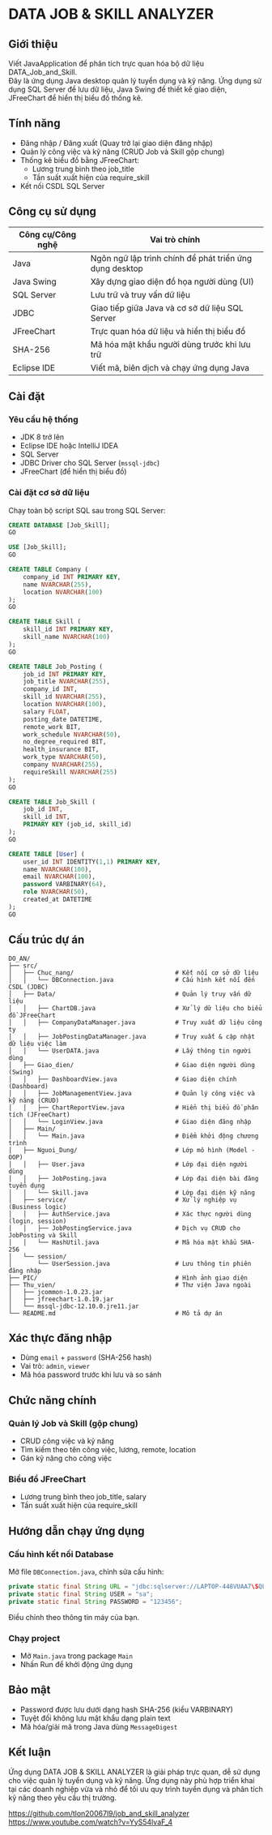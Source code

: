 # DATA JOB & SKILL ANALYZER

## Giới thiệu

Viết JavaApplication để phân tích trực quan hóa bộ dữ liệu DATA_Job_and_Skill.  
Đây là ứng dụng Java desktop quản lý tuyển dụng và kỹ năng. Ứng dụng sử dụng SQL Server để lưu dữ liệu, Java Swing để thiết kế giao diện, JFreeChart để hiển thị biểu đồ thống kê.

## Tính năng

- Đăng nhập / Đăng xuất (Quay trở lại giao diện đăng nhập)
- Quản lý công việc và kỹ năng (CRUD Job và Skill gộp chung)
- Thống kê biểu đồ bằng JFreeChart:
  - Lương trung bình theo job_title
  - Tần suất xuất hiện của require_skill
- Kết nối CSDL SQL Server

## Công cụ sử dụng

| Công cụ/Công nghệ | Vai trò chính |
|-------------------|--------------|
| Java              | Ngôn ngữ lập trình chính để phát triển ứng dụng desktop |
| Java Swing        | Xây dựng giao diện đồ họa người dùng (UI) |
| SQL Server        | Lưu trữ và truy vấn dữ liệu |
| JDBC              | Giao tiếp giữa Java và cơ sở dữ liệu SQL Server |
| JFreeChart        | Trực quan hóa dữ liệu và hiển thị biểu đồ |
| SHA-256           | Mã hóa mật khẩu người dùng trước khi lưu trữ |
| Eclipse IDE       | Viết mã, biên dịch và chạy ứng dụng Java |

## Cài đặt

### Yêu cầu hệ thống

- JDK 8 trở lên
- Eclipse IDE hoặc IntelliJ IDEA
- SQL Server
- JDBC Driver cho SQL Server (`mssql-jdbc`)
- JFreeChart (để hiển thị biểu đồ)

### Cài đặt cơ sở dữ liệu

Chạy toàn bộ script SQL sau trong SQL Server:

```sql
CREATE DATABASE [Job_Skill];
GO

USE [Job_Skill];
GO

CREATE TABLE Company (
    company_id INT PRIMARY KEY,
    name NVARCHAR(255),
    location NVARCHAR(100)
);
GO

CREATE TABLE Skill (
    skill_id INT PRIMARY KEY,
    skill_name NVARCHAR(100)
);
GO

CREATE TABLE Job_Posting (
    job_id INT PRIMARY KEY,
    job_title NVARCHAR(255),
    company_id INT,
    skill_id NVARCHAR(255),
    location NVARCHAR(100),
    salary FLOAT,
    posting_date DATETIME,
    remote_work BIT,
    work_schedule NVARCHAR(50),
    no_degree_required BIT,
    health_insurance BIT,
    work_type NVARCHAR(50),
    company NVARCHAR(255),
    requireSkill NVARCHAR(255)
);
GO

CREATE TABLE Job_Skill (
    job_id INT,
    skill_id INT,
    PRIMARY KEY (job_id, skill_id)
);
GO

CREATE TABLE [User] (
    user_id INT IDENTITY(1,1) PRIMARY KEY,
    name NVARCHAR(100),
    email NVARCHAR(100),
    password VARBINARY(64),
    role NVARCHAR(50),
    created_at DATETIME
);
GO
```

## Cấu trúc dự án

```
DO_AN/
├── src/
│   ├── Chuc_nang/                            # Kết nối cơ sở dữ liệu
│   │   └── DBConnection.java                 # Cấu hình kết nối đến CSDL (JDBC)
│   ├── Data/                                 # Quản lý truy vấn dữ liệu
│   │   ├── ChartDB.java                      # Xử lý dữ liệu cho biểu đồ JFreeChart
│   │   ├── CompanyDataManager.java           # Truy xuất dữ liệu công ty
│   │   ├── JobPostingDataManager.java        # Truy xuất & cập nhật dữ liệu việc làm
│   │   └── UserDATA.java                     # Lấy thông tin người dùng
│   ├── Giao_dien/                            # Giao diện người dùng (Swing)
│   │   ├── DashboardView.java                # Giao diện chính (Dashboard)
│   │   ├── JobManagementView.java            # Quản lý công việc và kỹ năng (CRUD)
│   │   ├── ChartReportView.java              # Hiển thị biểu đồ phân tích (JFreeChart)
│   │   └── LoginView.java                    # Giao diện đăng nhập
│   ├── Main/
│   │   └── Main.java                         # Điểm khởi động chương trình
│   ├── Nguoi_Dung/                           # Lớp mô hình (Model - OOP)
│   │   ├── User.java                         # Lớp đại diện người dùng
│   │   ├── JobPosting.java                   # Lớp đại diện bài đăng tuyển dụng
│   │   └── Skill.java                        # Lớp đại diện kỹ năng
│   ├── service/                              # Xử lý nghiệp vụ (Business logic)
│   │   ├── AuthService.java                  # Xác thực người dùng (login, session)
│   │   ├── JobPostingService.java            # Dịch vụ CRUD cho JobPosting và Skill
│   │   └── HashUtil.java                     # Mã hóa mật khẩu SHA-256
│   └── session/
│       └── UserSession.java                  # Lưu thông tin phiên đăng nhập
├── PIC/                                      # Hình ảnh giao diện
├── Thu_vien/                                 # Thư viện Java ngoài
│   ├── jcommon-1.0.23.jar
│   ├── jfreechart-1.0.19.jar
│   └── mssql-jdbc-12.10.0.jre11.jar
└── README.md                                 # Mô tả dự án
```

## Xác thực đăng nhập

- Dùng `email` + `password` (SHA-256 hash)
- Vai trò: `admin`, `viewer`
- Mã hóa password trước khi lưu và so sánh

## Chức năng chính

### Quản lý Job và Skill (gộp chung)

- CRUD công việc và kỹ năng
- Tìm kiếm theo tên công việc, lương, remote, location
- Gán kỹ năng cho công việc

### Biểu đồ JFreeChart

- Lương trung bình theo job_title, salary
- Tần suất xuất hiện của require_skill

## Hướng dẫn chạy ứng dụng

### Cấu hình kết nối Database

Mở file `DBConnection.java`, chỉnh sửa cấu hình:

```java
private static final String URL = "jdbc:sqlserver://LAPTOP-448VUAA7\SQLEXPRESS;databaseName=Job_Skill;encrypt=true;trustServerCertificate=true";
private static final String USER = "sa";
private static final String PASSWORD = "123456";
```

Điều chỉnh theo thông tin máy của bạn.

### Chạy project

- Mở `Main.java` trong package `Main`
- Nhấn Run để khởi động ứng dụng

## Bảo mật

- Password được lưu dưới dạng hash SHA-256 (kiểu VARBINARY)
- Tuyệt đối không lưu mật khẩu dạng plain text
- Mã hóa/giải mã trong Java dùng `MessageDigest`

##  Kết luận

Ứng dụng DATA JOB & SKILL ANALYZER là giải pháp trực quan, dễ sử dụng cho việc quản lý tuyển dụng và kỹ năng. Ứng dụng này phù hợp triển khai tại các doanh nghiệp vừa và nhỏ để tối ưu quy trình tuyển dụng và phân tích kỹ năng theo yêu cầu thị trường.

https://github.com/tlon20067l9/job_and_skill_analyzer
https://www.youtube.com/watch?v=YyS54lvaF_4
